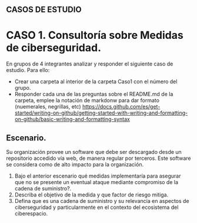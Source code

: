 ## CASOS DE ESTUDIO


# CASO 1.  Consultoría sobre Medidas de ciberseguridad. 

En grupos de 4 integrantes analizar y responder el siguiente caso de estudio. Para ello:

- Crear una carpeta  al interior de la carpeta Caso1 con el número del grupo.
- Responder cada una de las preguntas sobre el README.md de la carpeta, emplee la notación de markdonw para dar formato (nuemerales, negrillas, etc) https://docs.github.com/es/get-started/writing-on-github/getting-started-with-writing-and-formatting-on-github/basic-writing-and-formatting-syntax

## Escenario.

Su organización provee un software que debe ser descargado desde un repositorio accedido vía web, de manera regular por terceros. Este software se considera como de alto impacto para la organización. 

1. Bajo el anterior escenario qué medidas implementaría para asegurar que no se presente un eventual ataque mediante compromiso de la cadena de suministro?.
2. Describa el objetivo de la medida y que factor de riesgo mitiga.
3. Defina que es una cadena de suministro y su relevancia en aspectos de ciberseguridad y particularmente en el contexto del ecosistema del ciberespacio.
